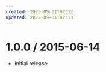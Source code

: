 ```yaml
---
created: 2025-09-01T02:12
updated: 2025-09-01T02:13
---
```

1.0.0 / 2015-06-14
==================

  * Initial release
